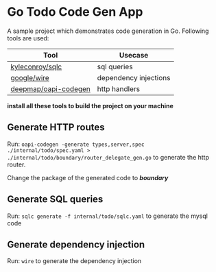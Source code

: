 # Go Todo Code Gen App

A sample project which demonstrates code generation in Go. Following tools are used:

| Tool  |  Usecase |
|---|---|
|  [kyleconroy/sqlc](https://github.com/kyleconroy/sqlc) |  sql queries |
|  [google/wire](https://github.com/google/wire) | dependency injections  |
|  [deepmap/oapi-codegen](https://github.com/deepmap/oapi-codegen) | http handlers  |

**install all these tools to build the project on your machine**

## Generate HTTP routes

Run: `oapi-codegen -generate types,server,spec ./internal/todo/spec.yaml > ./internal/todo/boundary/router_delegate_gen.go`
to generate the http router.

Change the package of the generated code to ***boundary***

## Generate SQL queries

Run: `sqlc generate -f internal/todo/sqlc.yaml` to generate the mysql code

## Generate dependency injection

Run: `wire` to generate the dependency injection